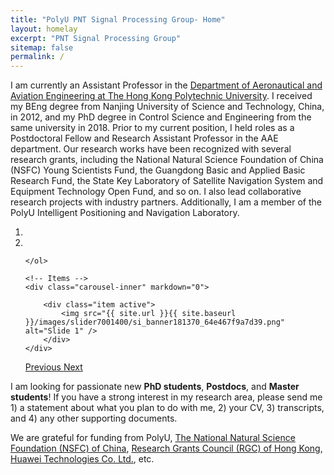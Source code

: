 ```yaml
---
title: "PolyU PNT Signal Processing Group- Home"
layout: homelay
excerpt: "PNT Signal Processing Group"
sitemap: false
permalink: /
---
```


I am currently an Assistant Professor in the [Department of Aeronautical and Aviation Engineering at The Hong Kong Polytechnic University](https://www.polyu.edu.hk/en/aae/). I received my BEng degree from Nanjing University of Science and Technology, China, in 2012, and my PhD degree in Control Science and Engineering from the same university in 2018. Prior to my current position, I held roles as a Postdoctoral Fellow and Research Assistant Professor in the AAE department. Our research works have been recognized with several research grants, including the National Natural Science Foundation of China (NSFC) Young Scientists Fund, the Guangdong Basic and Applied Basic Research Fund, the State Key Laboratory of Satellite Navigation System and Equipment Technology Open Fund, and so on. I also lead collaborative research projects with industry partners. Additionally, I am a member of the PolyU Intelligent Positioning and Navigation Laboratory.


<div markdown="0" id="carousel" class="carousel slide" data-ride="carousel" data-interval="3000" data-pause="hover" >
    <!-- Menu -->
    <ol class="carousel-indicators">
        <li data-target="#carousel" data-slide-to="0" class="active"></li>
        <li data-target="#carousel" data-slide-to="1"></li>
       
    </ol>

    <!-- Items -->
    <div class="carousel-inner" markdown="0">

        <div class="item active">
            <img src="{{ site.url }}{{ site.baseurl }}/images/slider7001400/si_banner181370_64e467f9a7d39.png" alt="Slide 1" />
        </div>             
    </div>
  <a class="left carousel-control" href="#carousel" role="button" data-slide="prev">
    <span class="glyphicon glyphicon-chevron-left" aria-hidden="true"></span>
    <span class="sr-only">Previous</span>
  </a>
  <a class="right carousel-control" href="#carousel" role="button" data-slide="next">
    <span class="glyphicon glyphicon-chevron-right" aria-hidden="true"></span>
    <span class="sr-only">Next</span>
  </a>
</div>


I am looking for passionate new **PhD students**, **Postdocs**, and **Master students**! If you have a strong interest in my research area, please send me 1) a statement about what you plan to do with me, 2) your CV, 3) transcripts, and 4) any other supporting documents.


We are grateful for funding from PolyU, [The National Natural Science Foundation (NSFC) of China](https://www.nsfc.gov.cn/english/site_1/index.html), [Research Grants Council (RGC) of Hong Kong](https://www.ugc.edu.hk/eng/rgc/), [Huawei Technologies Co. Ltd.](https://www.huawei.com/en/), etc.  
